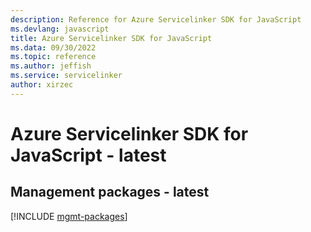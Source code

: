 ```yaml
---
description: Reference for Azure Servicelinker SDK for JavaScript
ms.devlang: javascript
title: Azure Servicelinker SDK for JavaScript
ms.data: 09/30/2022
ms.topic: reference
ms.author: jeffish
ms.service: servicelinker
author: xirzec
---
```

# Azure Servicelinker SDK for JavaScript - latest

## Management packages - latest
[!INCLUDE [mgmt-packages](servicelinker-mgmt-index.md)]